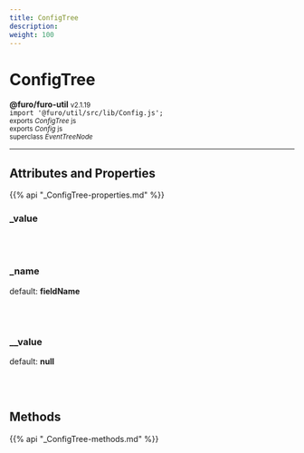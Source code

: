 ```yaml
---
title: ConfigTree
description: 
weight: 100
---
```


# ConfigTree

**@furo/furo-util** <small>v2.1.19</small>
<br>`import '@furo/util/src/lib/Config.js';`<small>
<br>exports *ConfigTree* js
<br>exports *Config* js
<br>superclass *EventTreeNode*</small>


****



## Attributes and Properties
{{% api "_ConfigTree-properties.md" %}}



### **_value**
</small>


<br><br>

### **_name**
default: **fieldName**</small>


<br><br>

### **__value**
default: **null**</small>


<br><br>



## Methods
{{% api "_ConfigTree-methods.md" %}}




